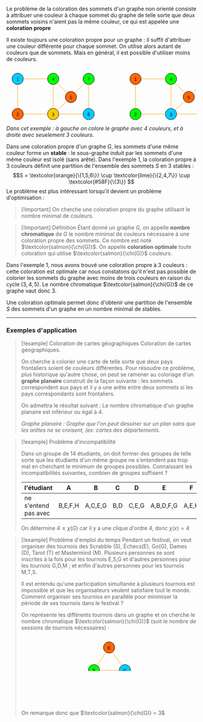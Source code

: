 Le problème de la coloration des sommets d'un graphe non orienté consiste à attribuer une couleur à chaque sommet du graphe de telle sorte que deux sommets voisins n'aient pas la même couleur, ce qui est appelée une **coloration propre**

Il existe toujours une coloration propre pour un graphe : il suffit d'attribuer une couleur différente pour chaque sommet. On utilise alors autant de couleurs que de sommets. Mais en général, il est possible d'utiliser moins de couleurs.

<center><?xml version="1.0" encoding="UTF-8"?><svg xmlns="http://www.w3.org/2000/svg" xmlns:xlink="http://www.w3.org/1999/xlink" fill-opacity="1" color-rendering="auto" color-interpolation="auto" text-rendering="auto" stroke="black" stroke-linecap="square" width="560" stroke-miterlimit="10" shape-rendering="auto" stroke-opacity="1" fill="black" stroke-dasharray="none" font-weight="normal" stroke-width="1" height="153" font-family="'Dialog'" font-style="normal" stroke-linejoin="miter" font-size="12px" stroke-dashoffset="0" image-rendering="auto">  <!--Generated by ySVG 2.6-->  <defs id="genericDefs"/>  <g>    <defs id="defs1">      <clipPath clipPathUnits="userSpaceOnUse" id="clipPath1">        <path d="M0 0 L560 0 L560 153 L0 153 L0 0 Z"/>      </clipPath>      <clipPath clipPathUnits="userSpaceOnUse" id="clipPath2">        <path d="M243 182 L803 182 L803 335 L243 335 L243 182 Z"/>      </clipPath>    </defs>    <g fill="rgb(0,204,255)" text-rendering="geometricPrecision" shape-rendering="geometricPrecision" transform="matrix(1,0,0,1,-243,-182)" stroke="rgb(0,204,255)">      <circle r="15" clip-path="url(#clipPath2)" cx="273" cy="212" stroke="none"/>    </g>    <g text-rendering="geometricPrecision" stroke-miterlimit="1.45" shape-rendering="geometricPrecision" transform="matrix(1,0,0,1,-243,-182)" stroke-linecap="butt">      <circle fill="none" r="15" clip-path="url(#clipPath2)" cx="273" cy="212"/>      <text x="269.6631" xml:space="preserve" y="216.7139" clip-path="url(#clipPath2)" font-family="sans-serif" stroke="none">1</text>    </g>    <g fill="lime" text-rendering="geometricPrecision" shape-rendering="geometricPrecision" transform="matrix(1,0,0,1,-243,-182)" stroke="lime">      <circle r="15" clip-path="url(#clipPath2)" cx="367" cy="212" stroke="none"/>    </g>    <g text-rendering="geometricPrecision" stroke-miterlimit="1.45" shape-rendering="geometricPrecision" transform="matrix(1,0,0,1,-243,-182)" stroke-linecap="butt">      <circle fill="none" r="15" clip-path="url(#clipPath2)" cx="367" cy="212"/>      <text x="363.6631" xml:space="preserve" y="216.7139" clip-path="url(#clipPath2)" font-family="sans-serif" stroke="none">4</text>    </g>    <g fill="rgb(255,102,0)" text-rendering="geometricPrecision" shape-rendering="geometricPrecision" transform="matrix(1,0,0,1,-243,-182)" stroke="rgb(255,102,0)">      <circle r="15" clip-path="url(#clipPath2)" cx="414" cy="260" stroke="none"/>    </g>    <g text-rendering="geometricPrecision" stroke-miterlimit="1.45" shape-rendering="geometricPrecision" transform="matrix(1,0,0,1,-243,-182)" stroke-linecap="butt">      <circle fill="none" r="15" clip-path="url(#clipPath2)" cx="414" cy="260"/>      <text x="410.6631" xml:space="preserve" y="264.7139" clip-path="url(#clipPath2)" font-family="sans-serif" stroke="none">5</text>    </g>    <g fill="lime" text-rendering="geometricPrecision" shape-rendering="geometricPrecision" transform="matrix(1,0,0,1,-243,-182)" stroke="lime">      <circle r="15" clip-path="url(#clipPath2)" cx="461" cy="212" stroke="none"/>    </g>    <g text-rendering="geometricPrecision" stroke-miterlimit="1.45" shape-rendering="geometricPrecision" transform="matrix(1,0,0,1,-243,-182)" stroke-linecap="butt">      <circle fill="none" r="15" clip-path="url(#clipPath2)" cx="461" cy="212"/>      <text x="457.6631" xml:space="preserve" y="216.7139" clip-path="url(#clipPath2)" font-family="sans-serif" stroke="none">7</text>    </g>    <g fill="rgb(255,102,0)" text-rendering="geometricPrecision" shape-rendering="geometricPrecision" transform="matrix(1,0,0,1,-243,-182)" stroke="rgb(255,102,0)">      <circle r="15" clip-path="url(#clipPath2)" cx="273" cy="305" stroke="none"/>    </g>    <g text-rendering="geometricPrecision" stroke-miterlimit="1.45" shape-rendering="geometricPrecision" transform="matrix(1,0,0,1,-243,-182)" stroke-linecap="butt">      <circle fill="none" r="15" clip-path="url(#clipPath2)" cx="273" cy="305"/>      <text x="269.6631" xml:space="preserve" y="309.7139" clip-path="url(#clipPath2)" font-family="sans-serif" stroke="none">2</text>    </g>    <g fill="rgb(255,204,0)" text-rendering="geometricPrecision" shape-rendering="geometricPrecision" transform="matrix(1,0,0,1,-243,-182)" stroke="rgb(255,204,0)">      <circle r="15" clip-path="url(#clipPath2)" cx="367" cy="305" stroke="none"/>    </g>    <g text-rendering="geometricPrecision" stroke-miterlimit="1.45" shape-rendering="geometricPrecision" transform="matrix(1,0,0,1,-243,-182)" stroke-linecap="butt">      <circle fill="none" r="15" clip-path="url(#clipPath2)" cx="367" cy="305"/>      <text x="363.6631" xml:space="preserve" y="309.7139" clip-path="url(#clipPath2)" font-family="sans-serif" stroke="none">3</text>    </g>    <g fill="rgb(0,204,255)" text-rendering="geometricPrecision" shape-rendering="geometricPrecision" transform="matrix(1,0,0,1,-243,-182)" stroke="rgb(0,204,255)">      <circle r="15" clip-path="url(#clipPath2)" cx="461" cy="305" stroke="none"/>    </g>    <g text-rendering="geometricPrecision" stroke-miterlimit="1.45" shape-rendering="geometricPrecision" transform="matrix(1,0,0,1,-243,-182)" stroke-linecap="butt">      <circle fill="none" r="15" clip-path="url(#clipPath2)" cx="461" cy="305"/>      <text x="457.6631" xml:space="preserve" y="309.7139" clip-path="url(#clipPath2)" font-family="sans-serif" stroke="none">6</text>    </g>    <g fill="rgb(255,102,0)" text-rendering="geometricPrecision" shape-rendering="geometricPrecision" transform="matrix(1,0,0,1,-243,-182)" stroke="rgb(255,102,0)">      <circle r="15" clip-path="url(#clipPath2)" cx="585" cy="212" stroke="none"/>    </g>    <g text-rendering="geometricPrecision" stroke-miterlimit="1.45" shape-rendering="geometricPrecision" transform="matrix(1,0,0,1,-243,-182)" stroke-linecap="butt">      <circle fill="none" r="15" clip-path="url(#clipPath2)" cx="585" cy="212"/>      <text x="581.6631" xml:space="preserve" y="216.7139" clip-path="url(#clipPath2)" font-family="sans-serif" stroke="none">1</text>    </g>    <g fill="lime" text-rendering="geometricPrecision" shape-rendering="geometricPrecision" transform="matrix(1,0,0,1,-243,-182)" stroke="lime">      <circle r="15" clip-path="url(#clipPath2)" cx="679" cy="212" stroke="none"/>    </g>    <g text-rendering="geometricPrecision" stroke-miterlimit="1.45" shape-rendering="geometricPrecision" transform="matrix(1,0,0,1,-243,-182)" stroke-linecap="butt">      <circle fill="none" r="15" clip-path="url(#clipPath2)" cx="679" cy="212"/>      <text x="675.6631" xml:space="preserve" y="216.7139" clip-path="url(#clipPath2)" font-family="sans-serif" stroke="none">4</text>    </g>    <g fill="rgb(255,102,0)" text-rendering="geometricPrecision" shape-rendering="geometricPrecision" transform="matrix(1,0,0,1,-243,-182)" stroke="rgb(255,102,0)">      <circle r="15" clip-path="url(#clipPath2)" cx="726" cy="260" stroke="none"/>    </g>    <g text-rendering="geometricPrecision" stroke-miterlimit="1.45" shape-rendering="geometricPrecision" transform="matrix(1,0,0,1,-243,-182)" stroke-linecap="butt">      <circle fill="none" r="15" clip-path="url(#clipPath2)" cx="726" cy="260"/>      <text x="722.6631" xml:space="preserve" y="264.7139" clip-path="url(#clipPath2)" font-family="sans-serif" stroke="none">5</text>    </g>    <g fill="lime" text-rendering="geometricPrecision" shape-rendering="geometricPrecision" transform="matrix(1,0,0,1,-243,-182)" stroke="lime">      <circle r="15" clip-path="url(#clipPath2)" cx="773" cy="212" stroke="none"/>    </g>    <g text-rendering="geometricPrecision" stroke-miterlimit="1.45" shape-rendering="geometricPrecision" transform="matrix(1,0,0,1,-243,-182)" stroke-linecap="butt">      <circle fill="none" r="15" clip-path="url(#clipPath2)" cx="773" cy="212"/>      <text x="769.6631" xml:space="preserve" y="216.7139" clip-path="url(#clipPath2)" font-family="sans-serif" stroke="none">7</text>    </g>    <g fill="lime" text-rendering="geometricPrecision" shape-rendering="geometricPrecision" transform="matrix(1,0,0,1,-243,-182)" stroke="lime">      <circle r="15" clip-path="url(#clipPath2)" cx="585" cy="305" stroke="none"/>    </g>    <g text-rendering="geometricPrecision" stroke-miterlimit="1.45" shape-rendering="geometricPrecision" transform="matrix(1,0,0,1,-243,-182)" stroke-linecap="butt">      <circle fill="none" r="15" clip-path="url(#clipPath2)" cx="585" cy="305"/>      <text x="581.6631" xml:space="preserve" y="309.7139" clip-path="url(#clipPath2)" font-family="sans-serif" stroke="none">2</text>    </g>    <g fill="rgb(0,204,255)" text-rendering="geometricPrecision" shape-rendering="geometricPrecision" transform="matrix(1,0,0,1,-243,-182)" stroke="rgb(0,204,255)">      <circle r="15" clip-path="url(#clipPath2)" cx="679" cy="305" stroke="none"/>    </g>    <g text-rendering="geometricPrecision" stroke-miterlimit="1.45" shape-rendering="geometricPrecision" transform="matrix(1,0,0,1,-243,-182)" stroke-linecap="butt">      <circle fill="none" r="15" clip-path="url(#clipPath2)" cx="679" cy="305"/>      <text x="675.6631" xml:space="preserve" y="309.7139" clip-path="url(#clipPath2)" font-family="sans-serif" stroke="none">3</text>    </g>    <g fill="rgb(255,102,0)" text-rendering="geometricPrecision" shape-rendering="geometricPrecision" transform="matrix(1,0,0,1,-243,-182)" stroke="rgb(255,102,0)">      <circle r="15" clip-path="url(#clipPath2)" cx="773" cy="305" stroke="none"/>    </g>    <g text-rendering="geometricPrecision" stroke-miterlimit="1.45" shape-rendering="geometricPrecision" transform="matrix(1,0,0,1,-243,-182)" stroke-linecap="butt">      <circle fill="none" r="15" clip-path="url(#clipPath2)" cx="773" cy="305"/>      <text x="769.6631" xml:space="preserve" y="309.7139" clip-path="url(#clipPath2)" font-family="sans-serif" stroke="none">6</text>      <path fill="none" d="M288 212 L352 212" clip-path="url(#clipPath2)" stroke="rgb(255,153,0)"/>      <path fill="none" d="M377.4944 222.7177 L403.5056 249.2823" clip-path="url(#clipPath2)" stroke="rgb(255,153,0)"/>      <path fill="none" d="M424.4944 249.2823 L450.5056 222.7177" clip-path="url(#clipPath2)" stroke="rgb(255,153,0)"/>      <path fill="none" d="M273 227 L273 290" clip-path="url(#clipPath2)" stroke="rgb(255,153,0)"/>      <path fill="none" d="M288 305 L352 305" clip-path="url(#clipPath2)" stroke="rgb(255,153,0)"/>      <path fill="none" d="M367 227 L367 290" clip-path="url(#clipPath2)" stroke="rgb(255,153,0)"/>      <path fill="none" d="M377.8346 294.6264 L403.1654 270.3736" clip-path="url(#clipPath2)" stroke="rgb(255,153,0)"/>      <path fill="none" d="M382 305 L446 305" clip-path="url(#clipPath2)" stroke="rgb(255,153,0)"/>      <path fill="none" d="M461 290 L461 227" clip-path="url(#clipPath2)" stroke="rgb(255,153,0)"/>      <path fill="none" d="M600 212 L664 212" clip-path="url(#clipPath2)" stroke="rgb(255,153,0)"/>      <path fill="none" d="M689.4944 222.7177 L715.5056 249.2823" clip-path="url(#clipPath2)" stroke="rgb(255,153,0)"/>      <path fill="none" d="M736.4944 249.2823 L762.5056 222.7177" clip-path="url(#clipPath2)" stroke="rgb(255,153,0)"/>      <path fill="none" d="M585 227 L585 290" clip-path="url(#clipPath2)" stroke="rgb(255,153,0)"/>      <path fill="none" d="M600 305 L664 305" clip-path="url(#clipPath2)" stroke="rgb(255,153,0)"/>      <path fill="none" d="M679 227 L679 290" clip-path="url(#clipPath2)" stroke="rgb(255,153,0)"/>      <path fill="none" d="M689.8346 294.6264 L715.1654 270.3736" clip-path="url(#clipPath2)" stroke="rgb(255,153,0)"/>      <path fill="none" d="M694 305 L758 305" clip-path="url(#clipPath2)" stroke="rgb(255,153,0)"/>      <path fill="none" d="M773 290 L773 227" clip-path="url(#clipPath2)" stroke="rgb(255,153,0)"/>    </g>  </g></svg></center>

*Dans cet exemple : à gauche on colore le graphe avec 4 couleurs, et à droite avec seuelement 3 couleurs*.

Dans une coloration propre d'un graphe $G$, les sommets d'une même couleur forme un **stable** : le sous-graphe induit par les sommets d'une même couleur est isolé (sans arête). Dans l'exemple 1, la coloration propre à 3 couleurs définit une partition de l'ensemble des sommets $S$ en 3 stables :
$$S = \textcolor{orange}{\{1,5,6\}} \cup \textcolor{lime}{\{2,4,7\}} \cup \textcolor{#58F}{\{3\}}
$$
Le problème est plus intéressant lorsqu'il devient un problème d'optimisation :

>[!important] On cherche une coloration propre du graphe utilisant le nombre minimal de couleurs.

>[!important] Définition
>Étant donné un graphe $G$, on appelle **nombre chromatique** de $G$ le nombre minimal de couleurs nécessaire à une coloration propre des sommets. Ce nombre est noté $\textcolor{salmon}{\chi(G)}$. On appelle **coloration optimale** toute coloration qui utilise $\textcolor{salmon}{\chi(G)}$ couleurs.

Dans l'exemple 1, nous avons trouvé une coloration propre à 3 couleurs : cette coloration est optimale car nous constatons qu'il n'est pas possible de colorier les sommets du graphe avec moins de trois couleurs en raison du cycle $(3,4,5)$. Le nombre chromatique $\textcolor{salmon}{\chi(G)}$ de ce graphe vaut donc 3.

Une coloration optimale permet donc d'obtenir une partition de l'ensemble $S$ des sommets d'un graphe en un nombre minimal de stables.

---
### Exemples d'application

>[!example] Coloration de cartes géographiques
>Coloration de cartes géographiques.
> 
> On cherche à colorier une carte de telle sorte que deux pays frontaliers soient de couleurs différentes. Pour résoudre ce problème, plus historique qu'autre chose, on peut se ramener au coloriage d'un **graphe planaire** construit de la façon suivante : les sommets correspondent aux pays et il y a une arête entre deux sommets si les pays correspondants sont frontaliers. 
> 
> On admettra le résultat suivant : Le nombre chromatique d'un graphe planaire est inférieur ou égal à 4.
> 
> *Graphe planaire : Graphe que l'on peut dessiner sur un plan sans que les arêtes ne se croisent, (ex: cartes des départements.*

>[!example] Problème d'incompatibilité
> 
> Dans un groupe de 14 étudiants, on doit former des groupes de telle sorte que les étudiants d'un même groupe ne s'entendent pas trop mal en cherchant le minimum de groupes possibles. Connaissant les incompatibilités suivantes, combien de groupes suffisent ?
> 
> | l'étudiant           | A       | B       | C   | D     | E         | F     | G     | H     |
> | -------------------- | ------- | ------- | --- | ----- | --------- | ----- | ----- | ----- |
> | ne s'entend pas avec | B,E,F,H | A,C,E,G | B,D | C,E,G | A,B,D,F,G | A,E,H | B,D,H | A,E,F,G | 
> 
> On détermine $4 \leq \chi(G)$ car il y a une clique d'ordre 4, donc $\chi(x) = 4$

>[!example] Problème d'emploi du temps
>Pendant un festival, on veut organiser des tournois des Scrabble (S), Échecs(E), Go(G), Dames (D), Tarot (T) et Mastermind (M). Plusieurs personnes se sont inscrites à la fois pour les tournois E,S,G et d'autres personnes pour les tournois G,D,M ; et enfin d'autres personnes pour les tournois M,T,S.
>
>Il est entendu qu'une participation simultanée à plusieurs tournois est impossible et que les organisateurs veulent satisfaire tout le monde. Comment organiser ses tournios en parallèle pour minimiser la période de ses tournois dans le festival ?
>
>On représente les différents tournois dans un graphe et on cherche le nombre chromatique $\textcolor{salmon}{\chi(G)}$ (soit le nombre de sessions de tournois nécessaires) : 
>
><center><?xml version="1.0" encoding="UTF-8"?><svg xmlns="http://www.w3.org/2000/svg" xmlns:xlink="http://www.w3.org/1999/xlink" fill-opacity="1" color-rendering="auto" color-interpolation="auto" text-rendering="auto" stroke="black" stroke-linecap="square" width="224" stroke-miterlimit="10" shape-rendering="auto" stroke-opacity="1" fill="black" stroke-dasharray="none" font-weight="normal" stroke-width="1" height="180" font-family="'Dialog'" font-style="normal" stroke-linejoin="miter" font-size="12px" stroke-dashoffset="0" image-rendering="auto">  <!--Generated by ySVG 2.6-->  <defs id="genericDefs"/>  <g>    <defs id="defs1">      <clipPath clipPathUnits="userSpaceOnUse" id="clipPath1">        <path d="M0 0 L224 0 L224 180 L0 180 L0 0 Z"/>      </clipPath>      <clipPath clipPathUnits="userSpaceOnUse" id="clipPath2">        <path d="M463 243 L687 243 L687 423 L463 423 L463 243 Z"/>      </clipPath>    </defs>    <g fill="rgb(255,102,0)" text-rendering="geometricPrecision" shape-rendering="geometricPrecision" transform="matrix(1,0,0,1,-463,-243)" stroke="rgb(255,102,0)">      <circle r="15" clip-path="url(#clipPath2)" cx="575" cy="273" stroke="none"/>    </g>    <g text-rendering="geometricPrecision" stroke-miterlimit="1.45" shape-rendering="geometricPrecision" transform="matrix(1,0,0,1,-463,-243)" stroke-linecap="butt">      <circle fill="none" r="15" clip-path="url(#clipPath2)" cx="575" cy="273"/>      <text x="570.998" xml:space="preserve" y="277.7139" clip-path="url(#clipPath2)" font-family="sans-serif" stroke="none">E</text>    </g>    <g fill="lime" text-rendering="geometricPrecision" shape-rendering="geometricPrecision" transform="matrix(1,0,0,1,-463,-243)" stroke="lime">      <circle r="15" clip-path="url(#clipPath2)" cx="535" cy="333" stroke="none"/>    </g>    <g text-rendering="geometricPrecision" stroke-miterlimit="1.45" shape-rendering="geometricPrecision" transform="matrix(1,0,0,1,-463,-243)" stroke-linecap="butt">      <circle fill="none" r="15" clip-path="url(#clipPath2)" cx="535" cy="333"/>      <text x="530.998" xml:space="preserve" y="337.7139" clip-path="url(#clipPath2)" font-family="sans-serif" stroke="none">S</text>    </g>    <g fill="rgb(0,204,255)" text-rendering="geometricPrecision" shape-rendering="geometricPrecision" transform="matrix(1,0,0,1,-463,-243)" stroke="rgb(0,204,255)">      <circle r="15" clip-path="url(#clipPath2)" cx="617" cy="333" stroke="none"/>    </g>    <g text-rendering="geometricPrecision" stroke-miterlimit="1.45" shape-rendering="geometricPrecision" transform="matrix(1,0,0,1,-463,-243)" stroke-linecap="butt">      <circle fill="none" r="15" clip-path="url(#clipPath2)" cx="617" cy="333"/>      <text x="612.333" xml:space="preserve" y="337.7139" clip-path="url(#clipPath2)" font-family="sans-serif" stroke="none">G</text>    </g>    <g fill="rgb(0,204,255)" text-rendering="geometricPrecision" shape-rendering="geometricPrecision" transform="matrix(1,0,0,1,-463,-243)" stroke="rgb(0,204,255)">      <circle r="15" clip-path="url(#clipPath2)" cx="493" cy="393" stroke="none"/>    </g>    <g text-rendering="geometricPrecision" stroke-miterlimit="1.45" shape-rendering="geometricPrecision" transform="matrix(1,0,0,1,-463,-243)" stroke-linecap="butt">      <circle fill="none" r="15" clip-path="url(#clipPath2)" cx="493" cy="393"/>      <text x="489.335" xml:space="preserve" y="397.7139" clip-path="url(#clipPath2)" font-family="sans-serif" stroke="none">T</text>    </g>    <g fill="rgb(255,102,0)" text-rendering="geometricPrecision" shape-rendering="geometricPrecision" transform="matrix(1,0,0,1,-463,-243)" stroke="rgb(255,102,0)">      <circle r="15" clip-path="url(#clipPath2)" cx="575" cy="393" stroke="none"/>    </g>    <g text-rendering="geometricPrecision" stroke-miterlimit="1.45" shape-rendering="geometricPrecision" transform="matrix(1,0,0,1,-463,-243)" stroke-linecap="butt">      <circle fill="none" r="15" clip-path="url(#clipPath2)" cx="575" cy="393"/>      <text x="570.002" xml:space="preserve" y="397.7139" clip-path="url(#clipPath2)" font-family="sans-serif" stroke="none">M</text>    </g>    <g fill="lime" text-rendering="geometricPrecision" shape-rendering="geometricPrecision" transform="matrix(1,0,0,1,-463,-243)" stroke="lime">      <circle r="15" clip-path="url(#clipPath2)" cx="657" cy="393" stroke="none"/>    </g>    <g text-rendering="geometricPrecision" stroke-miterlimit="1.45" shape-rendering="geometricPrecision" transform="matrix(1,0,0,1,-463,-243)" stroke-linecap="butt">      <circle fill="none" r="15" clip-path="url(#clipPath2)" cx="657" cy="393"/>      <text x="652.667" xml:space="preserve" y="397.7139" clip-path="url(#clipPath2)" font-family="sans-serif" stroke="none">D</text>      <path fill="none" d="M566.6795 285.4807 L543.3205 320.5193" clip-path="url(#clipPath2)" stroke="rgb(255,153,0)"/>      <path fill="none" d="M583.6019 285.2885 L608.3981 320.7115" clip-path="url(#clipPath2)" stroke="rgb(255,153,0)"/>      <path fill="none" d="M602 333 L550 333" clip-path="url(#clipPath2)" stroke="rgb(255,153,0)"/>      <path fill="none" d="M526.3981 345.2885 L501.6019 380.7115" clip-path="url(#clipPath2)" stroke="rgb(255,153,0)"/>      <path fill="none" d="M508 393 L560 393" clip-path="url(#clipPath2)" stroke="rgb(255,153,0)"/>      <path fill="none" d="M608.3981 345.2885 L583.6019 380.7115" clip-path="url(#clipPath2)" stroke="rgb(255,153,0)"/>      <path fill="none" d="M566.6795 380.5193 L543.3205 345.4807" clip-path="url(#clipPath2)" stroke="rgb(255,153,0)"/>      <path fill="none" d="M590 393 L642 393" clip-path="url(#clipPath2)" stroke="rgb(255,153,0)"/>      <path fill="none" d="M648.6795 380.5193 L625.3205 345.4807" clip-path="url(#clipPath2)" stroke="rgb(255,153,0)"/>    </g>  </g></svg></center>
>
>On remarque donc que $\textcolor{salmon}{\chi(G)} = 3$



